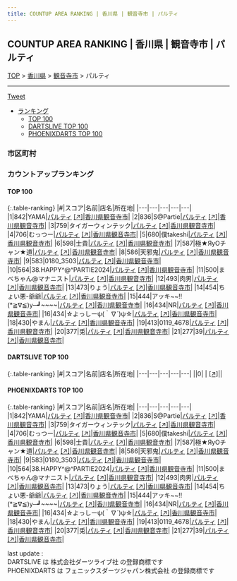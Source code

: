 ```yaml
---
title: COUNTUP AREA RANKING | 香川県 | 観音寺市 | パルティ
---
```

## COUNTUP AREA RANKING | 香川県 | 観音寺市 | パルティ

[TOP](/darts/rank/) > [香川県](/darts/rank/香川県/) > [観音寺市](/darts/rank/香川県/観音寺市/) > パルティ

___

<a href="https://twitter.com/share?ref_src=twsrc%5Etfw" data-text="COUNTUP AREA RANKING | 香川県観音寺市パルティ" class="twitter-share-button" data-hashtags="DARTSLIVE,PHOENIXDARTS,darts,ダーツ" data-show-count="false">Tweet</a>

* [ランキング](#カウントアップランキング)
    * [TOP 100](#top-100)
    * [DARTSLIVE TOP 100](#dartslive-top-100)
    * [PHOENIXDARTS TOP 100](#phoenixdarts-top-100)

### 市区町村

<ul>

</ul>

### カウントアップランキング

#### TOP 100



{:.table-ranking}
|#|スコア|名前|店名|所在地|
|---|---|---|---|---|
|1|842|<span class="rank-name-pd">YAMA</span>|<a href="/darts/rank/shops/65306.html">パルティ</a> <a href="https://vs.phoenixdarts.com/jp/shop/shopDetailInfo/s_65306?s_seq=65306">[↗]</a>|<a href="/darts/rank/香川県/観音寺市">香川県観音寺市</a>|
|2|836|<span class="rank-name-pd">S@Partie</span>|<a href="/darts/rank/shops/65306.html">パルティ</a> <a href="https://vs.phoenixdarts.com/jp/shop/shopDetailInfo/s_65306?s_seq=65306">[↗]</a>|<a href="/darts/rank/香川県/観音寺市">香川県観音寺市</a>|
|3|759|<span class="rank-name-pd">タイガーウィンテック</span>|<a href="/darts/rank/shops/65306.html">パルティ</a> <a href="https://vs.phoenixdarts.com/jp/shop/shopDetailInfo/s_65306?s_seq=65306">[↗]</a>|<a href="/darts/rank/香川県/観音寺市">香川県観音寺市</a>|
|4|706|<span class="rank-name-pd">むっつー</span>|<a href="/darts/rank/shops/65306.html">パルティ</a> <a href="https://vs.phoenixdarts.com/jp/shop/shopDetailInfo/s_65306?s_seq=65306">[↗]</a>|<a href="/darts/rank/香川県/観音寺市">香川県観音寺市</a>|
|5|680|<span class="rank-name-pd">僕takeshi</span>|<a href="/darts/rank/shops/65306.html">パルティ</a> <a href="https://vs.phoenixdarts.com/jp/shop/shopDetailInfo/s_65306?s_seq=65306">[↗]</a>|<a href="/darts/rank/香川県/観音寺市">香川県観音寺市</a>|
|6|598|<span class="rank-name-pd">士貴</span>|<a href="/darts/rank/shops/65306.html">パルティ</a> <a href="https://vs.phoenixdarts.com/jp/shop/shopDetailInfo/s_65306?s_seq=65306">[↗]</a>|<a href="/darts/rank/香川県/観音寺市">香川県観音寺市</a>|
|7|587|<span class="rank-name-pd">極★ЯуОチャン★道</span>|<a href="/darts/rank/shops/65306.html">パルティ</a> <a href="https://vs.phoenixdarts.com/jp/shop/shopDetailInfo/s_65306?s_seq=65306">[↗]</a>|<a href="/darts/rank/香川県/観音寺市">香川県観音寺市</a>|
|8|586|<span class="rank-name-pd">天邪鬼</span>|<a href="/darts/rank/shops/65306.html">パルティ</a> <a href="https://vs.phoenixdarts.com/jp/shop/shopDetailInfo/s_65306?s_seq=65306">[↗]</a>|<a href="/darts/rank/香川県/観音寺市">香川県観音寺市</a>|
|9|583|<span class="rank-name-pd">0180_3503</span>|<a href="/darts/rank/shops/65306.html">パルティ</a> <a href="https://vs.phoenixdarts.com/jp/shop/shopDetailInfo/s_65306?s_seq=65306">[↗]</a>|<a href="/darts/rank/香川県/観音寺市">香川県観音寺市</a>|
|10|564|<span class="rank-name-pd">38.HAPPY^@^PARTIE2024</span>|<a href="/darts/rank/shops/65306.html">パルティ</a> <a href="https://vs.phoenixdarts.com/jp/shop/shopDetailInfo/s_65306?s_seq=65306">[↗]</a>|<a href="/darts/rank/香川県/観音寺市">香川県観音寺市</a>|
|11|500|<span class="rank-name-pd">まべちゃん@マナニスト</span>|<a href="/darts/rank/shops/65306.html">パルティ</a> <a href="https://vs.phoenixdarts.com/jp/shop/shopDetailInfo/s_65306?s_seq=65306">[↗]</a>|<a href="/darts/rank/香川県/観音寺市">香川県観音寺市</a>|
|12|493|<span class="rank-name-pd">肉男</span>|<a href="/darts/rank/shops/65306.html">パルティ</a> <a href="https://vs.phoenixdarts.com/jp/shop/shopDetailInfo/s_65306?s_seq=65306">[↗]</a>|<a href="/darts/rank/香川県/観音寺市">香川県観音寺市</a>|
|13|473|<span class="rank-name-pd">りょう</span>|<a href="/darts/rank/shops/65306.html">パルティ</a> <a href="https://vs.phoenixdarts.com/jp/shop/shopDetailInfo/s_65306?s_seq=65306">[↗]</a>|<a href="/darts/rank/香川県/観音寺市">香川県観音寺市</a>|
|14|454|<span class="rank-name-pd">ちょい悪-爺爺</span>|<a href="/darts/rank/shops/65306.html">パルティ</a> <a href="https://vs.phoenixdarts.com/jp/shop/shopDetailInfo/s_65306?s_seq=65306">[↗]</a>|<a href="/darts/rank/香川県/観音寺市">香川県観音寺市</a>|
|15|444|<span class="rank-name-pd">アッキ~~‼︎ (*≧∇≦)y─┛~~~~</span>|<a href="/darts/rank/shops/65306.html">パルティ</a> <a href="https://vs.phoenixdarts.com/jp/shop/shopDetailInfo/s_65306?s_seq=65306">[↗]</a>|<a href="/darts/rank/香川県/観音寺市">香川県観音寺市</a>|
|16|434|<span class="rank-name-pd">NR</span>|<a href="/darts/rank/shops/65306.html">パルティ</a> <a href="https://vs.phoenixdarts.com/jp/shop/shopDetailInfo/s_65306?s_seq=65306">[↗]</a>|<a href="/darts/rank/香川県/観音寺市">香川県観音寺市</a>|
|16|434|<span class="rank-name-pd">☆よっしーψ(｀∇´)ψ☆</span>|<a href="/darts/rank/shops/65306.html">パルティ</a> <a href="https://vs.phoenixdarts.com/jp/shop/shopDetailInfo/s_65306?s_seq=65306">[↗]</a>|<a href="/darts/rank/香川県/観音寺市">香川県観音寺市</a>|
|18|430|<span class="rank-name-pd">やまん</span>|<a href="/darts/rank/shops/65306.html">パルティ</a> <a href="https://vs.phoenixdarts.com/jp/shop/shopDetailInfo/s_65306?s_seq=65306">[↗]</a>|<a href="/darts/rank/香川県/観音寺市">香川県観音寺市</a>|
|19|413|<span class="rank-name-pd">0119_4678</span>|<a href="/darts/rank/shops/65306.html">パルティ</a> <a href="https://vs.phoenixdarts.com/jp/shop/shopDetailInfo/s_65306?s_seq=65306">[↗]</a>|<a href="/darts/rank/香川県/観音寺市">香川県観音寺市</a>|
|20|377|<span class="rank-name-pd">兎</span>|<a href="/darts/rank/shops/65306.html">パルティ</a> <a href="https://vs.phoenixdarts.com/jp/shop/shopDetailInfo/s_65306?s_seq=65306">[↗]</a>|<a href="/darts/rank/香川県/観音寺市">香川県観音寺市</a>|
|21|277|<span class="rank-name-pd">39</span>|<a href="/darts/rank/shops/65306.html">パルティ</a> <a href="https://vs.phoenixdarts.com/jp/shop/shopDetailInfo/s_65306?s_seq=65306">[↗]</a>|<a href="/darts/rank/香川県/観音寺市">香川県観音寺市</a>|


#### DARTSLIVE TOP 100



{:.table-ranking}
|#|スコア|名前|店名|所在地|
|---|---|---|---|---|
||0|<span class="rank-name-dl"> </span>|<a href="/darts/rank/shops/.html"></a> <a href="">[↗]</a>|<a href="/darts/rank//"></a>|


#### PHOENIXDARTS TOP 100



{:.table-ranking}
|#|スコア|名前|店名|所在地|
|---|---|---|---|---|
|1|842|<span class="rank-name-pd">YAMA</span>|<a href="/darts/rank/shops/65306.html">パルティ</a> <a href="https://vs.phoenixdarts.com/jp/shop/shopDetailInfo/s_65306?s_seq=65306">[↗]</a>|<a href="/darts/rank/香川県/観音寺市">香川県観音寺市</a>|
|2|836|<span class="rank-name-pd">S@Partie</span>|<a href="/darts/rank/shops/65306.html">パルティ</a> <a href="https://vs.phoenixdarts.com/jp/shop/shopDetailInfo/s_65306?s_seq=65306">[↗]</a>|<a href="/darts/rank/香川県/観音寺市">香川県観音寺市</a>|
|3|759|<span class="rank-name-pd">タイガーウィンテック</span>|<a href="/darts/rank/shops/65306.html">パルティ</a> <a href="https://vs.phoenixdarts.com/jp/shop/shopDetailInfo/s_65306?s_seq=65306">[↗]</a>|<a href="/darts/rank/香川県/観音寺市">香川県観音寺市</a>|
|4|706|<span class="rank-name-pd">むっつー</span>|<a href="/darts/rank/shops/65306.html">パルティ</a> <a href="https://vs.phoenixdarts.com/jp/shop/shopDetailInfo/s_65306?s_seq=65306">[↗]</a>|<a href="/darts/rank/香川県/観音寺市">香川県観音寺市</a>|
|5|680|<span class="rank-name-pd">僕takeshi</span>|<a href="/darts/rank/shops/65306.html">パルティ</a> <a href="https://vs.phoenixdarts.com/jp/shop/shopDetailInfo/s_65306?s_seq=65306">[↗]</a>|<a href="/darts/rank/香川県/観音寺市">香川県観音寺市</a>|
|6|598|<span class="rank-name-pd">士貴</span>|<a href="/darts/rank/shops/65306.html">パルティ</a> <a href="https://vs.phoenixdarts.com/jp/shop/shopDetailInfo/s_65306?s_seq=65306">[↗]</a>|<a href="/darts/rank/香川県/観音寺市">香川県観音寺市</a>|
|7|587|<span class="rank-name-pd">極★ЯуОチャン★道</span>|<a href="/darts/rank/shops/65306.html">パルティ</a> <a href="https://vs.phoenixdarts.com/jp/shop/shopDetailInfo/s_65306?s_seq=65306">[↗]</a>|<a href="/darts/rank/香川県/観音寺市">香川県観音寺市</a>|
|8|586|<span class="rank-name-pd">天邪鬼</span>|<a href="/darts/rank/shops/65306.html">パルティ</a> <a href="https://vs.phoenixdarts.com/jp/shop/shopDetailInfo/s_65306?s_seq=65306">[↗]</a>|<a href="/darts/rank/香川県/観音寺市">香川県観音寺市</a>|
|9|583|<span class="rank-name-pd">0180_3503</span>|<a href="/darts/rank/shops/65306.html">パルティ</a> <a href="https://vs.phoenixdarts.com/jp/shop/shopDetailInfo/s_65306?s_seq=65306">[↗]</a>|<a href="/darts/rank/香川県/観音寺市">香川県観音寺市</a>|
|10|564|<span class="rank-name-pd">38.HAPPY^@^PARTIE2024</span>|<a href="/darts/rank/shops/65306.html">パルティ</a> <a href="https://vs.phoenixdarts.com/jp/shop/shopDetailInfo/s_65306?s_seq=65306">[↗]</a>|<a href="/darts/rank/香川県/観音寺市">香川県観音寺市</a>|
|11|500|<span class="rank-name-pd">まべちゃん@マナニスト</span>|<a href="/darts/rank/shops/65306.html">パルティ</a> <a href="https://vs.phoenixdarts.com/jp/shop/shopDetailInfo/s_65306?s_seq=65306">[↗]</a>|<a href="/darts/rank/香川県/観音寺市">香川県観音寺市</a>|
|12|493|<span class="rank-name-pd">肉男</span>|<a href="/darts/rank/shops/65306.html">パルティ</a> <a href="https://vs.phoenixdarts.com/jp/shop/shopDetailInfo/s_65306?s_seq=65306">[↗]</a>|<a href="/darts/rank/香川県/観音寺市">香川県観音寺市</a>|
|13|473|<span class="rank-name-pd">りょう</span>|<a href="/darts/rank/shops/65306.html">パルティ</a> <a href="https://vs.phoenixdarts.com/jp/shop/shopDetailInfo/s_65306?s_seq=65306">[↗]</a>|<a href="/darts/rank/香川県/観音寺市">香川県観音寺市</a>|
|14|454|<span class="rank-name-pd">ちょい悪-爺爺</span>|<a href="/darts/rank/shops/65306.html">パルティ</a> <a href="https://vs.phoenixdarts.com/jp/shop/shopDetailInfo/s_65306?s_seq=65306">[↗]</a>|<a href="/darts/rank/香川県/観音寺市">香川県観音寺市</a>|
|15|444|<span class="rank-name-pd">アッキ~~‼︎ (*≧∇≦)y─┛~~~~</span>|<a href="/darts/rank/shops/65306.html">パルティ</a> <a href="https://vs.phoenixdarts.com/jp/shop/shopDetailInfo/s_65306?s_seq=65306">[↗]</a>|<a href="/darts/rank/香川県/観音寺市">香川県観音寺市</a>|
|16|434|<span class="rank-name-pd">NR</span>|<a href="/darts/rank/shops/65306.html">パルティ</a> <a href="https://vs.phoenixdarts.com/jp/shop/shopDetailInfo/s_65306?s_seq=65306">[↗]</a>|<a href="/darts/rank/香川県/観音寺市">香川県観音寺市</a>|
|16|434|<span class="rank-name-pd">☆よっしーψ(｀∇´)ψ☆</span>|<a href="/darts/rank/shops/65306.html">パルティ</a> <a href="https://vs.phoenixdarts.com/jp/shop/shopDetailInfo/s_65306?s_seq=65306">[↗]</a>|<a href="/darts/rank/香川県/観音寺市">香川県観音寺市</a>|
|18|430|<span class="rank-name-pd">やまん</span>|<a href="/darts/rank/shops/65306.html">パルティ</a> <a href="https://vs.phoenixdarts.com/jp/shop/shopDetailInfo/s_65306?s_seq=65306">[↗]</a>|<a href="/darts/rank/香川県/観音寺市">香川県観音寺市</a>|
|19|413|<span class="rank-name-pd">0119_4678</span>|<a href="/darts/rank/shops/65306.html">パルティ</a> <a href="https://vs.phoenixdarts.com/jp/shop/shopDetailInfo/s_65306?s_seq=65306">[↗]</a>|<a href="/darts/rank/香川県/観音寺市">香川県観音寺市</a>|
|20|377|<span class="rank-name-pd">兎</span>|<a href="/darts/rank/shops/65306.html">パルティ</a> <a href="https://vs.phoenixdarts.com/jp/shop/shopDetailInfo/s_65306?s_seq=65306">[↗]</a>|<a href="/darts/rank/香川県/観音寺市">香川県観音寺市</a>|
|21|277|<span class="rank-name-pd">39</span>|<a href="/darts/rank/shops/65306.html">パルティ</a> <a href="https://vs.phoenixdarts.com/jp/shop/shopDetailInfo/s_65306?s_seq=65306">[↗]</a>|<a href="/darts/rank/香川県/観音寺市">香川県観音寺市</a>|


<div class="footer border-top border-gray-light mt-5 pt-3 text-right text-gray">
    last update : <span style="font-weight: italic" id="foot_last_modified"></span><br />
    DARTSLIVE は 株式会社ダーツライブ社 の登録商標です<br />
    PHOENIXDARTS は フェニックスダーツジャパン株式会社 の登録商標です<br />
</div>

<script src="https://cdnjs.cloudflare.com/ajax/libs/jquery.tablesorter/2.31.3/js/jquery.tablesorter.min.js" integrity="sha512-qzgd5cYSZcosqpzpn7zF2ZId8f/8CHmFKZ8j7mU4OUXTNRd5g+ZHBPsgKEwoqxCtdQvExE5LprwwPAgoicguNg==" crossorigin="anonymous" referrerpolicy="no-referrer"></script>
<link rel="stylesheet" href="https://cdnjs.cloudflare.com/ajax/libs/jquery.tablesorter/2.31.3/css/theme.default.min.css" integrity="sha512-wghhOJkjQX0Lh3NSWvNKeZ0ZpNn+SPVXX1Qyc9OCaogADktxrBiBdKGDoqVUOyhStvMBmJQ8ZdMHiR3wuEq8+w==" crossorigin="anonymous" referrerpolicy="no-referrer" />
<script>
$(function() {
    $(".table-ranking").tablesorter({sortList:[[0, 0]]});
    $("#foot_last_modified").text(formatDate(new Date(document.lastModified), 'yyyy-MM-dd HH:mm:ss'));
});
</script>

<script async src="https://platform.twitter.com/widgets.js" charset="utf-8"></script>